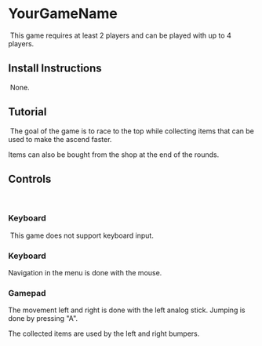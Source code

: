 # YourGameName
​
This game requires at least 2 players and can be played with up to 4 players.
​
## Install Instructions
​
None.
​
## Tutorial
​
The goal of the game is to race to the top while collecting items that can be used to make the ascend faster. 

Items can also be bought from the shop at the end of the rounds.
​
## Controls
​
### Keyboard
​
This game does not support keyboard input.

### Keyboard

Navigation in the menu is done with the mouse.
​
### Gamepad

The movement left and right is done with the left analog stick.
Jumping is done by pressing "A".

The collected items are used by the left and right bumpers.

